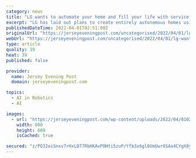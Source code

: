 ```yaml
---
category: news
title: "LG wants to automate your home and fill your life with service robots"
excerpt: "LG has laid out plans to create entirely autonomous homes using artificial intelligence and service robots.The Korean tech giant announced it is adding its ThinQ artificial intelligence (AI) software to all its appliances,"
publishedDateTime: 2022-04-01T02:51:00Z
originalUrl: "https://jerseyeveningpost.com/uncategorised/2022/04/01/lg-wants-to-automate-your-home-and-fill-your-life-with-service-robots/"
webUrl: "https://jerseyeveningpost.com/uncategorised/2022/04/01/lg-wants-to-automate-your-home-and-fill-your-life-with-service-robots/"
type: article
quality: 39
heat: 39
published: false

provider:
  name: Jersey Evening Post
  domain: jerseyeveningpost.com

topics:
  - AI in Robotics
  - AI

images:
  - url: "https://jerseyeveningpost.com/wp-content/uploads/2022/04/01025132/Img32975283.jpg"
    width: 800
    height: 600
    isCached: true

secured: "z/PQ32oiSnxv7rHxLD77RbHKAvPOHti5zuP/Yfb3x6gl0UmUwr0SAa4CYgX8ygu6L1gXucANVeyamypbEmzGwh6UGfFpmf/2/Cq5kWfBlUcrXWq/d8YjZQYYn/I5DUWTqnP54HU6j2jLDKbbbYsBfMZe+DwduzEFvV4eHhhNm0qsDUsRzzXubTjZnLpdEraa87K5/KtuSjaS/6b1RisYViLy9C/kKOamVvy/2Pur9Vah4fz62rN24SBK+9AkmGc7JNEjui9NPEnWDeYcbknVbrOKITrwSoLR5bTE6fSVVLqixcCwH4ctS+mJ8+JcRGgvN2SP7nizJzvK2W/UfYUeuVgihNMekH4bEM/6hSCMUTQ=;mDLfexy5cdi98P1MTVntyg=="
---
```


